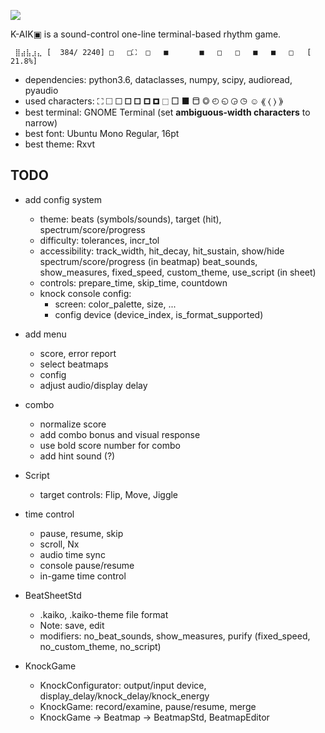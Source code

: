 ![](logo.png)

K-AIK▣  is a sound-control one-line terminal-based rhythm game.

```
 ⣿⣴⣧⣰⣄ [  384/ 2240] □   □⛶  □   ■       ■   □   □   ■   ■   □   [ 21.8%] 
```

- dependencies: python3.6, dataclasses, numpy, scipy, audioread, pyaudio
- used characters: ⛶ 🞎 🞏 🞐 🞑 🞒 🞓 ⬚ □ ■ ⬒ ◎ ◴ ◵ ◶ ◷ ☺ ⟪ ⟨ ⟩ ⟫
- best terminal: GNOME Terminal (set __ambiguous-width characters__ to narrow)
- best font: Ubuntu Mono Regular, 16pt
- best theme: Rxvt


## TODO
- add config system
  - theme: beats (symbols/sounds), target (hit), spectrum/score/progress
  - difficulty: tolerances, incr_tol
  - accessibility: track_width, hit_decay, hit_sustain, show/hide spectrum/score/progress (in beatmap)
                   beat_sounds, show_measures, fixed_speed, custom_theme, use_script (in sheet)
  - controls: prepare_time, skip_time, countdown
  - knock console config:
    - screen: color_palette, size, ...
    - config device (device_index, is_format_supported)

- add menu
  - score, error report
  - select beatmaps
  - config
  - adjust audio/display delay

- combo
  - normalize score
  - add combo bonus and visual response
  - use bold score number for combo
  - add hint sound (?)

- Script
  - target controls: Flip, Move, Jiggle

- time control
  - pause, resume, skip
  - scroll, Nx
  - audio time sync
  - console pause/resume
  - in-game time control

- BeatSheetStd
  - .kaiko, .kaiko-theme file format
  - Note: save, edit
  - modifiers: no_beat_sounds, show_measures, purify (fixed_speed, no_custom_theme, no_script)

- KnockGame
  - KnockConfigurator: output/input device, display_delay/knock_delay/knock_energy
  - KnockGame: record/examine, pause/resume, merge
  - KnockGame -> Beatmap -> BeatmapStd, BeatmapEditor
